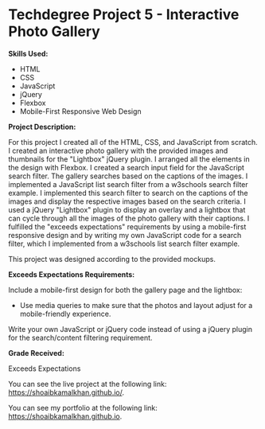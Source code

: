 # Techdegree Project 5 - Interactive Photo Gallery

**Skills Used:**

- HTML
- CSS
- JavaScript
- jQuery
- Flexbox
- Mobile-First Responsive Web Design

**Project Description:**

For this project I created all of the HTML, CSS, and JavaScript from scratch. I created an interactive photo gallery with the provided images and thumbnails for the "Lightbox" jQuery plugin. I arranged all the elements in the design with Flexbox. I created a search input field for the JavaScript search filter. The gallery searches based on the captions of the images. I implemented a JavaScript list search filter from a w3schools search filter example. I implemented this search filter to search on the captions of the images and display the respective images based on the search criteria. I used a jQuery "Lightbox" plugin to display an overlay and a lightbox that can cycle through all the images of the photo gallery with their captions. I fulfilled the "exceeds expectations" requirements by using a mobile-first responsive design and by writing my own JavaScript code for a search filter, which I implemented from a w3schools list search filter example.

This project was designed according to the provided mockups.

**Exceeds Expectations Requirements:**

Include a mobile-first design for both the gallery page and the lightbox:

- Use media queries to make sure that the photos and layout adjust for a mobile-friendly experience.

Write your own JavaScript or jQuery code instead of using a jQuery plugin for the search/content filtering requirement.

**Grade Received:**

Exceeds Expectations

You can see the live project at the following link: https://shoaibkamalkhan.github.io/.

You can see my portfolio at the following link: https://shoaibkamalkhan.github.io.
